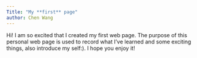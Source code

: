 ```yaml
---
Title: "My **first** page"
author: Chen Wang
---
```


Hi! I am so excited that I created my first web page. The purpose of this personal web page is used to record what I’ve learned and some exciting things, also introduce my self:). I hope you enjoy it!
